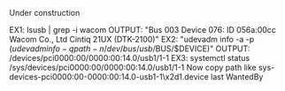 Under construction

EX1: lsusb | grep -i wacom
OUTPUT: "Bus 003 Device 076: ID 056a:00cc Wacom Co., Ltd Cintiq 21UX (DTK-2100)"
EX2: "udevadm info -a -p $(udevadm info -q path -n /dev/bus/usb/$BUS/$DEVICE)"
OUTPUT: /devices/pci0000:00/0000:00:14.0/usb1/1-1
EX3: systemctl status /sys/devices/pci0000:00/0000:00:14.0/usb1/1-1
Now copy path like sys-devices-pci0000:00-0000:00:14.0-usb1-1\x2d1.device last WantedBy
